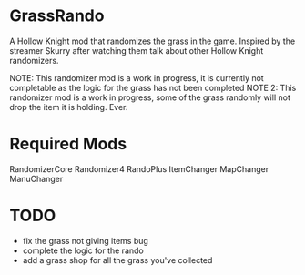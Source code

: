 ﻿# GrassRando

A Hollow Knight mod that randomizes the grass in the game.
Inspired by the streamer Skurry after watching them talk about other Hollow Knight randomizers.

NOTE: This randomizer mod is a work in progress, it is currently not completable as the logic for the grass has not been completed
NOTE 2: This randomizer mod is a work in progress, some of the grass randomly will not drop the item it is holding. Ever.

# Required Mods
RandomizerCore
Randomizer4
RandoPlus
ItemChanger
MapChanger
ManuChanger

# TODO
* fix the grass not giving items bug
* complete the logic for the rando
* add a grass shop for all the grass you've collected
